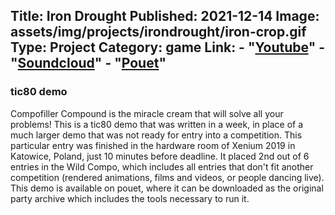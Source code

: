 ﻿Title: Iron Drought
Published: 2021-12-14
Image: assets/img/projects/irondrought/iron-crop.gif
Type: Project
Category: game
Link:
    - "[Youtube](https://www.youtube.com/watch?v=b9_Vh9h3Ohw)"
    - "[Soundcloud](https://www.soundcloud.com/tfx-st)"
    - "[Pouet](https://www.pouet.net/prod.php?which=90528)"
---
### tic80 demo

Compofiller Compound is the miracle cream that will solve all your problems! This is a tic80 demo that was written in a week, in place of a much larger demo that was not ready for entry into a competition. This particular entry was finished in the hardware room of Xenium 2019 in Katowice, Poland, just 10 minutes before deadline. It placed 2nd out of 6 entries in the Wild Compo, which includes all entries that don't fit another competition (rendered animations, films and videos, or people dancing live). This demo is available on pouet, where it can be downloaded as the original party archive which includes the tools necessary to run it.

